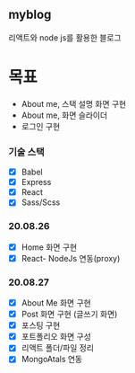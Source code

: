 ## myblog

리액트와 node js를 활용한 블로그

# 목표

- About me, 스택 설명 화면 구현
- About me, 화면 슬라이더
- 로그인 구현

### 기술 스택

- [x] Babel
- [x] Express
- [x] React
- [x] Sass/Scss

### 20.08.26

- [x] Home 화면 구현
- [x] React- NodeJs 연동(proxy)

### 20.08.27

- [x] About Me 화면 구현
- [x] Post 화면 구현 (글쓰기 화면)
- [x] 포스팅 구현
- [x] 포트폴리오 화면 구성
- [x] 리액트 폴더/파일 정리
- [x] MongoAtals 연동 
